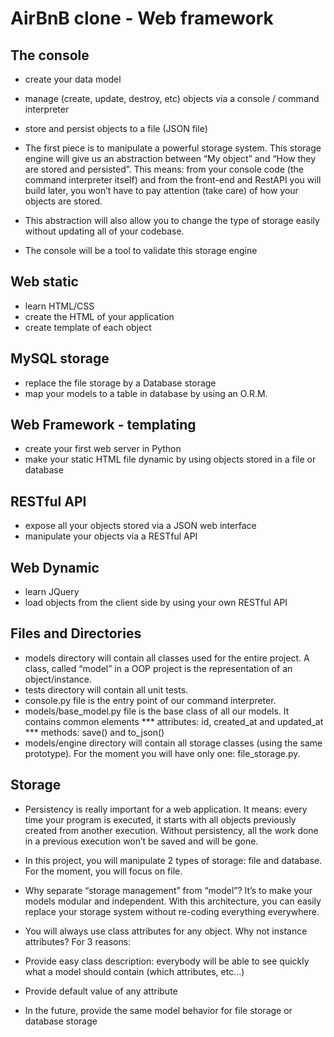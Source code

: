 # AirBnB clone - Web framework

## The console
* create your data model
* manage (create, update, destroy, etc) objects via a console / command interpreter
* store and persist objects to a file (JSON file)
* The first piece is to manipulate a powerful storage system. This storage engine will give us an abstraction between “My object” and “How they are stored and persisted”. This means: from your console code (the command interpreter itself) and from the front-end and RestAPI you will build later, you won’t have to pay attention (take care) of how your objects are stored.

* This abstraction will also allow you to change the type of storage easily without updating all of your codebase.

* The console will be a tool to validate this storage engine

## Web static
* learn HTML/CSS
* create the HTML of your application
* create template of each object

## MySQL storage
* replace the file storage by a Database storage
* map your models to a table in database by using an O.R.M.

## Web Framework - templating
* create your first web server in Python
* make your static HTML file dynamic by using objects stored in a file or database

## RESTful API
* expose all your objects stored via a JSON web interface
* manipulate your objects via a RESTful API

## Web Dynamic
* learn JQuery
* load objects from the client side by using your own RESTful API

## Files and Directories 
* models directory will contain all classes used for the entire project. A class, called “model” in a OOP project is the representation of an object/instance.
* tests directory will contain all unit tests.
* console.py file is the entry point of our command interpreter.
* models/base_model.py file is the base class of all our models. It contains common elements
*** attributes: id, created_at and updated_at
*** methods: save() and to_json()
* models/engine directory will contain all storage classes (using the same prototype). For the moment you will have only one: file_storage.py.

## Storage
* Persistency is really important for a web application. It means: every time your program is executed, it starts with all objects previously created from another execution. Without persistency, all the work done in a previous execution won’t be saved and will be gone.

* In this project, you will manipulate 2 types of storage: file and database. For the moment, you will focus on file.

* Why separate “storage management” from “model”? It’s to make your models modular and independent. With this architecture, you can easily replace your storage system without re-coding everything everywhere.

* You will always use class attributes for any object. Why not instance attributes? For 3 reasons:

* Provide easy class description: everybody will be able to see quickly what a model should contain (which attributes, etc…)
* Provide default value of any attribute
* In the future, provide the same model behavior for file storage or database storage
